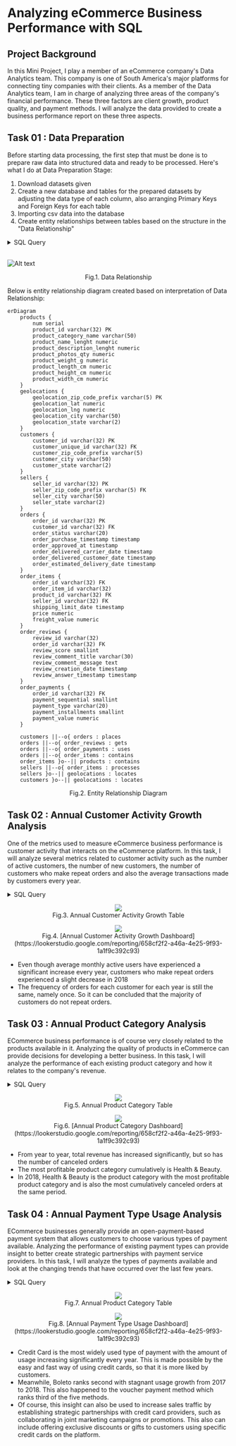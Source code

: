 # Analyzing eCommerce Business Performance with SQL

## Project Background 
In this Mini Project, I play a member of an eCommerce company's Data Analytics team. This company is one of South America's major platforms for connecting tiny companies with their clients. As a member of the Data Analytics team, I am in charge of analyzing three areas of the company's financial performance. These three factors are client growth, product quality, and payment methods. I will analyze the data provided to create a business performance report on these three aspects.

## Task 01 : Data Preparation
Before starting data processing, the first step that must be done is to prepare raw data into structured data and ready to be processed. Here's what I do at Data Preparation Stage:

1. Download datasets given
2. Create a new database and tables for the prepared datasets by adjusting the data type of each column, also arranging Primary Keys and Foreign Keys for each table
3. Importing csv data into the database
4. Create entity relationships between tables based on the structure in the "Data Relationship"

<details>
  <summary>SQL Query</summary>
  
  ```sql
  -- Task 01 : Data Preparation --
CREATE TABLE IF NOT EXISTS products
(
	num serial,
	product_id varchar(32) PRIMARY KEY,
	product_category_name varchar(50),
	product_name_lenght numeric,
	product_description_lenght numeric,
	product_photos_qty numeric,
	product_weight_g numeric,
	product_length_cm numeric,
	product_height_cm numeric,
	product_width_cm numeric
);

CREATE TABLE IF NOT EXISTS geolocations
(
	geolocation_zip_code_prefix varchar(5),
	geolocation_lat numeric, 
	geolocation_lng numeric, 
	geolocation_city varchar(50), 
	geolocation_state varchar(2)
);

CREATE TABLE IF NOT EXISTS customers
(
	customer_id varchar(32) PRIMARY KEY,
	customer_unique_id varchar(32),
    -- seller_zip_code_prefix refers to geolocation.geolocation_zip_code_prefix. 
    -- not a Foreign Key because reference column is not unique.
	customer_zip_code_prefix varchar(5),
	customer_city varchar(50),
	customer_state varchar(2)
);

CREATE TABLE IF NOT EXISTS sellers
(
	seller_id varchar(32) PRIMARY KEY,
    -- seller_zip_code_prefix refers to geolocation.geolocation_zip_code_prefix. 
    -- not a Foreign Key because reference column is not unique.
	seller_zip_code_prefix varchar(5), 
	seller_city varchar(50),
	seller_state varchar(2)
);

CREATE TABLE IF NOT EXISTS orders
(
	order_id varchar(32) PRIMARY KEY,
	customer_id varchar(32) references customers(customer_id),
	order_status varchar(20),
	order_purchase_timestamp timestamp,
	order_approved_at timestamp,
	order_delivered_carrier_date timestamp,
	order_delivered_customer_date timestamp,
	order_estimated_delivery_date timestamp
);

CREATE TABLE IF NOT EXISTS order_items
(
	order_id varchar(32) references orders(order_id),
	order_item_id varchar(32),
	product_id varchar(32) references product(product_id),
	seller_id varchar(32) references seller(seller_id),
	shipping_limit_date timestamp,
	price numeric,
	freight_value numeric
);

CREATE TABLE IF NOT EXISTS order_reviews
(
	review_id varchar(32),
	order_id varchar(32) references orders(order_id),
	review_score smallint,
	review_comment_title varchar(30),
	review_comment_message text,
	review_creation_date timestamp,
	review_answer_timestamp timestamp
);

CREATE TABLE IF NOT EXISTS order_payments
(
	order_id varchar(32) references orders(order_id),
	payment_sequential smallint,
	payment_type varchar(20),
	payment_installments smallint,
	payment_value numeric
);
  ```
</details>
<br>

![Alt text](https://github.com/salsmardhiyah/sql-ecommerce-business-performance/blob/main/assets/Data+Relationship.png?raw=true)
<br>
<p align="center">
Fig.1. Data Relationship
</p>

Below is entity relationship diagram created based on interpretation of Data Relationship:

```mermaid
erDiagram
    products {
        num serial
        product_id varchar(32) PK
        product_category_name varchar(50)
        product_name_lenght numeric
        product_description_lenght numeric
        product_photos_qty numeric
        product_weight_g numeric
        product_length_cm numeric
        product_height_cm numeric
        product_width_cm numeric
    }
    geolocations {
        geolocation_zip_code_prefix varchar(5) PK
        geolocation_lat numeric
        geolocation_lng numeric
        geolocation_city varchar(50)
        geolocation_state varchar(2)
    }
    customers {
        customer_id varchar(32) PK
        customer_unique_id varchar(32) FK
        customer_zip_code_prefix varchar(5)
        customer_city varchar(50)
        customer_state varchar(2)
    }
    sellers {
        seller_id varchar(32) PK
        seller_zip_code_prefix varchar(5) FK
        seller_city varchar(50)
        seller_state varchar(2)
    }
    orders {
        order_id varchar(32) PK
        customer_id varchar(32) FK
        order_status varchar(20)
        order_purchase_timestamp timestamp
        order_approved_at timestamp
        order_delivered_carrier_date timestamp
        order_delivered_customer_date timestamp
        order_estimated_delivery_date timestamp
    }
    order_items {
        order_id varchar(32) FK
        order_item_id varchar(32)
        product_id varchar(32) FK
        seller_id varchar(32) FK
        shipping_limit_date timestamp
        price numeric
        freight_value numeric
    }
    order_reviews {
        review_id varchar(32)
        order_id varchar(32) FK
        review_score smallint
        review_comment_title varchar(30)
        review_comment_message text
        review_creation_date timestamp
        review_answer_timestamp timestamp
    }
    order_payments {
        order_id varchar(32) FK
        payment_sequential smallint
        payment_type varchar(20)
        payment_installments smallint
        payment_value numeric
    }

    customers ||--o{ orders : places
    orders ||--o{ order_reviews : gets
    orders ||--o{ order_payments : uses
    orders ||--o{ order_items : contains
    order_items }o--|| products : contains
    sellers ||--o{ order_items : processes
    sellers }o--|| geolocations : locates
    customers }o--|| geolocations : locates
```
<p align="center">
Fig.2. Entity Relationship Diagram
</p>

## Task 02 : Annual Customer Activity Growth Analysis
One of the metrics used to measure eCommerce business performance is customer activity that interacts on the eCommerce platform. In this task, I will analyze several metrics related to customer activity such as the number of active customers, the number of new customers, the number of customers who make repeat orders and also the average transactions made by customers every year.

<details>
  <summary>SQL Query</summary>
  
  ```sql
-- Task 02 : Annual Customer Activity Growth Analysis --
WITH temp1 AS(
    -- Displays the average number of monthly active users for each year --
    WITH active_users AS(
        SELECT 
            EXTRACT (YEAR FROM o.order_purchase_timestamp) purchase_year, 
            EXTRACT(MONTH FROM o.order_purchase_timestamp) purchase_month,
            COUNT(DISTINCT c.customer_unique_id) AS monthly_active_users
        FROM 
            orders o JOIN customers c ON o.customer_id = c.customer_id
        GROUP BY 
            purchase_year, purchase_month
    )
    SELECT 
        purchase_year,
        FLOOR(AVG(monthly_active_users)) monthly_active_users
    FROM 
        active_users
    GROUP BY 
        purchase_year
),
temp2 AS(
    -- Displays the number of new customers in each year --
    WITH min_order AS (
        SELECT 
            c.customer_unique_id,
            MIN(o.order_purchase_timestamp) AS min_time_order
        FROM 
            orders o JOIN customers c ON o.customer_id = c.customer_id
        GROUP BY 
            customer_unique_id
    )
    SELECT 
        EXTRACT(YEAR FROM min_time_order ) AS purchase_year, 
        COUNT (DISTINCT customer_unique_id) new_customers
    FROM 
        min_order
    GROUP BY 
        purchase_year
),
temp3 AS(
    -- Displays the number of customers who make purchases more than once (repeat orders) in each year --
    WITH repeat_order AS(
        SELECT 
            EXTRACT(YEAR FROM o.order_purchase_timestamp) purchase_year,
            c.customer_unique_id,
            COUNT(o.order_purchase_timestamp) jumlah
        FROM 
            orders o JOIN customers c ON o.customer_id = c.customer_id
        GROUP BY purchase_year, c.customer_unique_id
        HAVING COUNT(o.order_purchase_timestamp) > 1
        ORDER BY 3 DESC
    )
    SELECT 
        purchase_year,
        COUNT(DISTINCT customer_unique_id) repeat_order_customers
    FROM repeat_order
    GROUP BY purchase_year
),
temp4 AS(
    -- Displays the average number of orders made by customers for each year --
    WITH temp AS(
        SELECT 
            EXTRACT(YEAR FROM o.order_purchase_timestamp) purchase_year,
            c.customer_unique_id,
            COUNT(order_id) order_freq
        FROM
            orders o JOIN customers c ON o.customer_id = c.customer_id
        GROUP BY
            purchase_year, c.customer_unique_id
        ORDER BY 
            order_freq DESC
    )
    SELECT 
        purchase_year,
        ROUND(AVG(order_freq), 3) avg_order_freq
    FROM 
        temp
    GROUP BY 
        purchase_year
)
-- Combine the information that has been obtained into a single table view --
SELECT 
    temp1.purchase_year,
    temp1.monthly_active_users,
    temp2.new_customers,
    temp3.repeat_order_customers,
    temp4.avg_order_freq
FROM 
    temp1 
    JOIN temp2 ON temp1.purchase_year = temp2.purchase_year
    JOIN temp3 ON temp1.purchase_year = temp3.purchase_year
    JOIN temp4 ON temp1.purchase_year = temp4.purchase_year
;
  ```
</details>

<p align="center">
  <kbd><img src="assets/mau_table.png"> </kbd> <br>
  Fig.3. Annual Customer Activity Growth Table
</p>

<p align="center">
  <kbd><img src="assets/customer_dashboad.png"> </kbd> <br>
  Fig.4. [Annual Customer Activity Growth Dashboard](https://lookerstudio.google.com/reporting/658cf2f2-a46a-4e25-9f93-1a1f9c392c93)
</p>

- Even though average monthly active users have experienced a significant increase every year, customers who make repeat orders experienced a slight decrease in 2018
- The frequency of orders for each customer for each year is still the same, namely once. So it can be concluded that the majority of customers do not repeat orders.


## Task 03 : Annual Product Category Analysis
ECommerce business performance is of course very closely related to the products available in it. Analyzing the quality of products in eCommerce can provide decisions for developing a better business. In this task, I will analyze the performance of each existing product category and how it relates to the company's revenue.

<details>
  <summary>SQL Query</summary>
  
  ```sql
-- Task 03 : Product Category Analysis --
-- Create a table that contains total company revenue/revenue information for each year -- 
CREATE TABLE total_revenue AS
	SELECT 
		EXTRACT(YEAR FROM o.order_purchase_timestamp) purchase_year,
		SUM(oi.price + oi.freight_value) revenue
	FROM 
		order_items oi JOIN orders o ON oi.order_id = o.order_id
	WHERE
		o.order_status = 'delivered'
	GROUP BY 
		purchase_year
;

-- Create a table that contains information on the total number of cancel orders for each year -- 
CREATE TABLE canceled_order_year AS
	SELECT 
		EXTRACT(YEAR FROM order_purchase_timestamp) purchase_year,
		COUNT(order_id) canceled_order
	FROM 
		orders
	WHERE
		order_status = 'canceled'
	GROUP BY 
		purchase_year
;

-- Create a table containing the product category names 
-- that provide the highest total revenue for each year
CREATE TABLE top_revenue_category AS(
	WITH revenue_category AS (
		SELECT 
			EXTRACT(YEAR FROM o.order_purchase_timestamp) purchase_year,
			p.product_category_name,
			SUM(oi.price + oi.freight_value) revenue,
			RANK() OVER (
				PARTITION BY EXTRACT(YEAR FROM o.order_purchase_timestamp)
				ORDER BY SUM(oi.price + oi.freight_value) DESC
			) revenue_rank
		FROM
			product p
			JOIN order_items oi ON p.product_id = oi.product_id
			JOIN orders o ON oi.order_id = o.order_id
		WHERE
			o.order_status = 'delivered'
		GROUP BY 1,2
	)
	SELECT 
		purchase_year,
		product_category_name,
		revenue
	FROM
		revenue_category
	WHERE
		revenue_rank = 1
)
;

-- Create a table containing the names of the product categories 
-- that have the highest number of canceled orders for each year 
CREATE TABLE most_canceled_category AS(
	WITH canceled_category AS (
		SELECT 
			EXTRACT(YEAR FROM o.order_purchase_timestamp) purchase_year,
			p.product_category_name,
			COUNT(o.order_id) total_canceled,
			RANK() OVER (
				PARTITION BY EXTRACT(YEAR FROM o.order_purchase_timestamp)
				ORDER BY COUNT(o.order_id) DESC
			) canceled_rank
		FROM
			product p
			JOIN order_items oi ON p.product_id = oi.product_id
			JOIN orders o ON oi.order_id = o.order_id
		WHERE
			o.order_status = 'canceled'
		GROUP BY 1,2
	)
	SELECT 
		purchase_year,
		product_category_name,
		total_canceled
	FROM
		canceled_category
	WHERE
		canceled_rank = 1
)
;

-- Combine the information that has been obtained into a single table view --
SELECT 
	tr.purchase_year "year",
	tr.revenue total_revenue,
	trc.product_category_name most_profitable_category,
	trc.revenue category_profit,
	co.canceled_order total_canceled_order,
	mcc.product_category_name most_canceled_category,
	mcc.total_canceled canceled_order_category
FROM 
	total_revenue tr
	JOIN top_revenue_category trc ON tr.purchase_year = trc.purchase_year
	JOIN canceled_order_year co ON tr.purchase_year = co.purchase_year
	JOIN most_canceled_category mcc ON tr.purchase_year = mcc.purchase_year
;
  ```
</details>

<p align="center">
  <kbd><img src="assets/revenue_table.png"> </kbd> <br>
  Fig.5. Annual Product Category Table
</p>
<p align="center">
  <kbd><img src="assets/product_dashboard.png"> </kbd> <br>
  Fig.6. [Annual Product Category Dashboard](https://lookerstudio.google.com/reporting/658cf2f2-a46a-4e25-9f93-1a1f9c392c93)
</p>

- From year to year, total revenue has increased significantly, but so has the number of canceled orders
- The most profitable product category cumulatively is Health & Beauty. 
- In 2018, Health & Beauty is the product category with  the most profitable product category and is also the most cumulatively canceled orders at the same period.

## Task 04 : Annual Payment Type Usage Analysis
ECommerce businesses generally provide an open-payment-based payment system that allows customers to choose various types of payment available. Analyzing the performance of existing payment types can provide insight to better create strategic partnerships with payment service providers. In this task, I will analyze the types of payments available and look at the changing trends that have occurred over the last few years.

<details>
  <summary>SQL Query</summary>
  
  ```sql
-- Task 04 : Analysis of Annual Payment Type Usage --
-- Displays the total usage of each type of payment at all time, sorted from the favorite --
SELECT
	payment_type,
	COUNT(*) total_payment_type
FROM
	order_payments
GROUP BY
	1
ORDER BY
	2 DESC
;

-- Displays detailed information on the amount of usage for each type of payment for each year --
WITH payment_type_year AS(
	SELECT
		op.payment_type,
		EXTRACT(YEAR FROM o.order_purchase_timestamp) purchase_year
	FROM
		order_payments op
		JOIN orders o ON op.order_id = o.order_id
)
SELECT
	payment_type,
	SUM (CASE WHEN purchase_year = 2016 THEN 1 ELSE 0 END) "2016",
	SUM (CASE WHEN purchase_year = 2017 THEN 1 ELSE 0 END) "2017",
	SUM (CASE WHEN purchase_year = 2018 THEN 1 ELSE 0 END) "2018",
	COUNT(1) total_number
FROM
	payment_type_year
GROUP BY
	1
ORDER BY
	5 DESC
;
  ```
</details>

<p align="center">
  <kbd><img src="assets/payment_table.png"> </kbd> <br>
  Fig.7. Annual Product Category Table
</p>
<p align="center">
  <kbd><img src="assets/payment_dashboard.png"> </kbd> <br>
  Fig.8. [Annual Payment Type Usage Dashboard](https://lookerstudio.google.com/reporting/658cf2f2-a46a-4e25-9f93-1a1f9c392c93)
</p>

- Credit Card is the most widely used type of payment with the amount of usage increasing significantly every year. This is made possible by the easy and fast way of using credit cards, so that it is more liked by customers. 
- Meanwhile, Boleto ranks second with stagnant usage growth from 2017 to 2018. This also happened to the voucher payment method which ranks third of the five methods.
- Of course, this insight can also be used to increase sales traffic by establishing strategic partnerships with credit card providers, such as collaborating in joint marketing campaigns or promotions. This also can include offering exclusive discounts or gifts to customers using specific credit cards on the platform.

